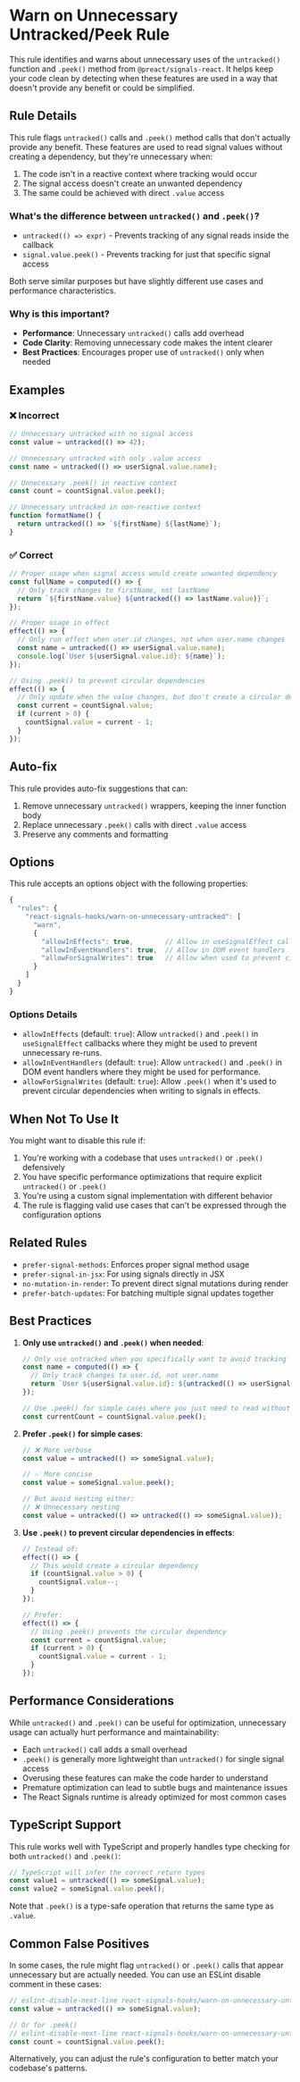 # Warn on Unnecessary Untracked/Peek Rule

This rule identifies and warns about unnecessary uses of the `untracked()` function and `.peek()` method from `@preact/signals-react`. It helps keep your code clean by detecting when these features are used in a way that doesn't provide any benefit or could be simplified.

## Rule Details

This rule flags `untracked()` calls and `.peek()` method calls that don't actually provide any benefit. These features are used to read signal values without creating a dependency, but they're unnecessary when:

1. The code isn't in a reactive context where tracking would occur
2. The signal access doesn't create an unwanted dependency
3. The same could be achieved with direct `.value` access

### What's the difference between `untracked()` and `.peek()`?

- `untracked(() => expr)` - Prevents tracking of any signal reads inside the callback
- `signal.value.peek()` - Prevents tracking for just that specific signal access

Both serve similar purposes but have slightly different use cases and performance characteristics.

### Why is this important?

- **Performance**: Unnecessary `untracked()` calls add overhead
- **Code Clarity**: Removing unnecessary code makes the intent clearer
- **Best Practices**: Encourages proper use of `untracked()` only when needed

## Examples

### ❌ Incorrect

```typescript
// Unnecessary untracked with no signal access
const value = untracked(() => 42);

// Unnecessary untracked with only .value access
const name = untracked(() => userSignal.value.name);

// Unnecessary .peek() in reactive context
const count = countSignal.value.peek();

// Unnecessary untracked in non-reactive context
function formatName() {
  return untracked(() => `${firstName} ${lastName}`);
}
```

### ✅ Correct

```typescript
// Proper usage when signal access would create unwanted dependency
const fullName = computed(() => {
  // Only track changes to firstName, not lastName
  return `${firstName.value} ${untracked(() => lastName.value)}`;
});

// Proper usage in effect
effect(() => {
  // Only run effect when user.id changes, not when user.name changes
  const name = untracked(() => userSignal.value.name);
  console.log(`User ${userSignal.value.id}: ${name}`);
});

// Using .peek() to prevent circular dependencies
effect(() => {
  // Only update when the value changes, but don't create a circular dependency
  const current = countSignal.value;
  if (current > 0) {
    countSignal.value = current - 1;
  }
});
```

## Auto-fix

This rule provides auto-fix suggestions that can:

1. Remove unnecessary `untracked()` wrappers, keeping the inner function body
2. Replace unnecessary `.peek()` calls with direct `.value` access
3. Preserve any comments and formatting

## Options

This rule accepts an options object with the following properties:

```typescript
{
  "rules": {
    "react-signals-hooks/warn-on-unnecessary-untracked": [
      "warn",
      {
        "allowInEffects": true,        // Allow in useSignalEffect callbacks
        "allowInEventHandlers": true,  // Allow in DOM event handlers
        "allowForSignalWrites": true   // Allow when used to prevent circular deps
      }
    ]
  }
}
```

### Options Details

- `allowInEffects` (default: `true`): Allow `untracked()` and `.peek()` in `useSignalEffect` callbacks where they might be used to prevent unnecessary re-runs.
- `allowInEventHandlers` (default: `true`): Allow `untracked()` and `.peek()` in DOM event handlers where they might be used for performance.
- `allowForSignalWrites` (default: `true`): Allow `.peek()` when it's used to prevent circular dependencies when writing to signals in effects.

## When Not To Use It

You might want to disable this rule if:

1. You're working with a codebase that uses `untracked()` or `.peek()` defensively
2. You have specific performance optimizations that require explicit `untracked()` or `.peek()`
3. You're using a custom signal implementation with different behavior
4. The rule is flagging valid use cases that can't be expressed through the configuration options

## Related Rules

- `prefer-signal-methods`: Enforces proper signal method usage
- `prefer-signal-in-jsx`: For using signals directly in JSX
- `no-mutation-in-render`: To prevent direct signal mutations during render
- `prefer-batch-updates`: For batching multiple signal updates together

## Best Practices

1. **Only use `untracked()` and `.peek()` when needed**:

   ```typescript
   // Only use untracked when you specifically want to avoid tracking
   const name = computed(() => {
     // Only track changes to user.id, not user.name
     return `User ${userSignal.value.id}: ${untracked(() => userSignal.value.name)}`;
   });

   // Use .peek() for simple cases where you just need to read without tracking
   const currentCount = countSignal.value.peek();
   ```

2. **Prefer `.peek()` for simple cases**:

   ```typescript
   // ❌ More verbose
   const value = untracked(() => someSignal.value);
   
   // ✅ More concise
   const value = someSignal.value.peek();
   
   // But avoid nesting either:
   // ❌ Unnecessary nesting
   const value = untracked(() => untracked(() => someSignal.value));
   ```

3. **Use `.peek()` to prevent circular dependencies in effects**:

   ```typescript
   // Instead of:
   effect(() => {
     // This would create a circular dependency
     if (countSignal.value > 0) {
       countSignal.value--;
     }
   });
   
   // Prefer:
   effect(() => {
     // Using .peek() prevents the circular dependency
     const current = countSignal.value;
     if (current > 0) {
       countSignal.value = current - 1;
     }
   });
   ```

## Performance Considerations

While `untracked()` and `.peek()` can be useful for optimization, unnecessary usage can actually hurt performance and maintainability:

- Each `untracked()` call adds a small overhead
- `.peek()` is generally more lightweight than `untracked()` for single signal access
- Overusing these features can make the code harder to understand
- Premature optimization can lead to subtle bugs and maintenance issues
- The React Signals runtime is already optimized for most common cases

## TypeScript Support

This rule works well with TypeScript and properly handles type checking for both `untracked()` and `.peek()`:

```typescript
// TypeScript will infer the correct return types
const value1 = untracked(() => someSignal.value);
const value2 = someSignal.value.peek();
```

Note that `.peek()` is a type-safe operation that returns the same type as `.value`.

## Common False Positives

In some cases, the rule might flag `untracked()` or `.peek()` calls that appear unnecessary but are actually needed. You can use an ESLint disable comment in these cases:

```typescript
// eslint-disable-next-line react-signals-hooks/warn-on-unnecessary-untracked
const value = untracked(() => someSignal.value);

// Or for .peek()
// eslint-disable-next-line react-signals-hooks/warn-on-unnecessary-untracked
const count = countSignal.value.peek();
```

Alternatively, you can adjust the rule's configuration to better match your codebase's patterns.
